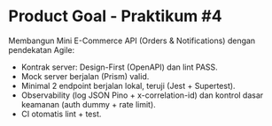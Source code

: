 # Product Goal - Praktikum #4
Membangun Mini E-Commerce API (Orders & Notifications) dengan pendekatan Agile:
- Kontrak server: Design-First (OpenAPI) dan lint PASS.
- Mock server berjalan (Prism) valid.
- Minimal 2 endpoint berjalan lokal, teruji (Jest + Supertest).
- Observability (log JSON Pino + x-correlation-id) dan kontrol dasar keamanan (auth dummy + rate limit).
- CI otomatis lint + test.
